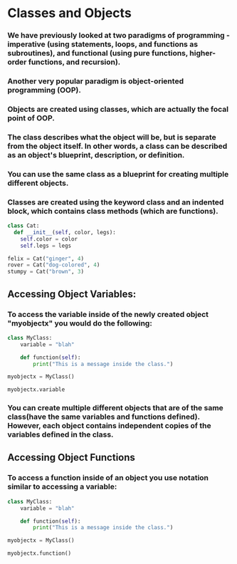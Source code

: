 # Classes and Objects

### We have previously looked at two paradigms of programming - imperative (using statements, loops, and functions as subroutines), and functional (using pure functions, higher-order functions, and recursion).

### Another very popular paradigm is object-oriented programming (OOP).
### Objects are created using classes, which are actually the focal point of OOP.
### The class describes what the object will be, but is separate from the object itself. In other words, a class can be described as an object's blueprint, description, or definition.
### You can use the same class as a blueprint for creating multiple different objects.

### Classes are created using the keyword **class** and an indented block, which contains class methods (which are functions).

```python
class Cat:
  def __init__(self, color, legs):
    self.color = color
    self.legs = legs

felix = Cat("ginger", 4)
rover = Cat("dog-colored", 4)
stumpy = Cat("brown", 3)
```

## Accessing Object Variables:

### To access the variable inside of the newly created object "myobjectx" you would do the following:

```python
class MyClass:
    variable = "blah"

    def function(self):
        print("This is a message inside the class.")

myobjectx = MyClass()

myobjectx.variable
```

### You can create multiple different objects that are of the same class(have the same variables and functions defined). However, each object contains independent copies of the variables defined in the class.

## Accessing Object Functions

### To access a function inside of an object you use notation similar to accessing a variable:
```python
class MyClass:
    variable = "blah"

    def function(self):
        print("This is a message inside the class.")

myobjectx = MyClass()

myobjectx.function()
```
